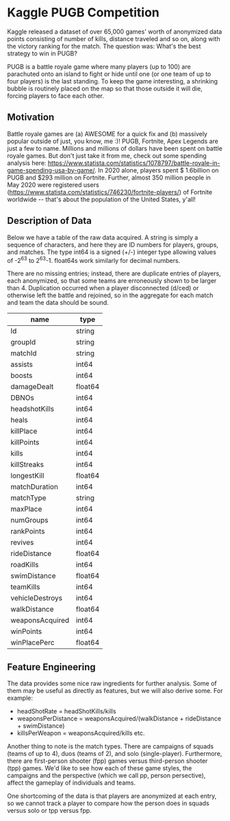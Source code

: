 # Kaggle PUGB Competition

Kaggle released a dataset of over 65,000 games' worth of anonymized data points consisting of number of kills, distance traveled and so on, along with the victory ranking for the match. The question was: What's the best strategy to win in PUGB?

PUGB is a battle royale game where many players (up to 100) are parachuted onto an island to fight or hide until one (or one team of up to four players) is the last standing. To keep the game interesting, a shrinking bubble is routinely placed on the map so that those outside it will die, forcing players to face each other.


## Motivation

Battle royale games are (a) AWESOME for a quick fix and (b) massively popular outside of just, you know, me :)! PUGB, Fortnite, Apex Legends are just a few to name. Millions and millions of dollars have been spent on battle royale games. But don't just take it from me, check out some spending analysis here: https://www.statista.com/statistics/1078797/battle-royale-in-game-spending-usa-by-game/. In 2020 alone, players spent $ 1.6billion on PUGB and $293 million on Fortnite. Further, almost 350 million people in May 2020 were registered users (https://www.statista.com/statistics/746230/fortnite-players/) of Fortnite worldwide -- that's about the population of the United States, y'all!


## Description of Data

Below we have a table of the raw data acquired. A string is simply a sequence of characters, and here they are ID numbers for players, groups, and matches. The type int64 is a signed (+/-) integer type allowing values of -2<sup>63</sup> to 2<sup>63</sup>-1. float64s work similarly for decimal numbers.

There are no missing entries; instead, there are duplicate entries of players, each anonymized, so that some teams are erroneously shown to be larger than 4. Duplication occurred when a player disconnected (d/ced) or otherwise left the battle and rejoined, so in the aggregate for each match and team the data should be sound.

 name |     type
 ---- | ----
 Id |     string
 groupId |     string
 matchId |     string
assists |      int64
boosts |      int64
 damageDealt |    float64
DBNOs |      int64
headshotKills |      int64
heals |      int64
killPlace |      int64
killPoints |      int64
 kills |      int64
killStreaks |      int64
longestKill |    float64
matchDuration |      int64
 matchType |     string
 maxPlace |      int64
 numGroups |      int64
 rankPoints |      int64
revives |      int64
  rideDistance |    float64
roadKills |      int64
swimDistance |    float64
 teamKills |      int64
vehicleDestroys |      int64
walkDistance |    float64
weaponsAcquired |      int64
 winPoints |      int64
  winPlacePerc |    float64

## Feature Engineering

The data provides some nice raw ingredients for further analysis. Some of them may be useful as directly as features, but we will also derive some. For example:
* headShotRate = headShotKills/kills
* weaponsPerDistance = weaponsAcquired/(walkDistance + rideDistance + swimDistance)
* killsPerWeapon = weaponsAcquired/kills
etc.


Another thing to note is the match types. There are campaigns of squads (teams of up to 4), duos (teams of 2), and solo (single-player). Furthermore, there are first-person shooter (fpp) games versus third-person shooter (tpp) games. We'd like to see how each of these game styles, the campaigns and the perspective (which we call pp, person persective), affect the gameplay of individuals and teams.

One shortcoming of the data is that players are anonymized at each entry, so we cannot track a player to compare how the person does in squads versus solo or tpp versus fpp.